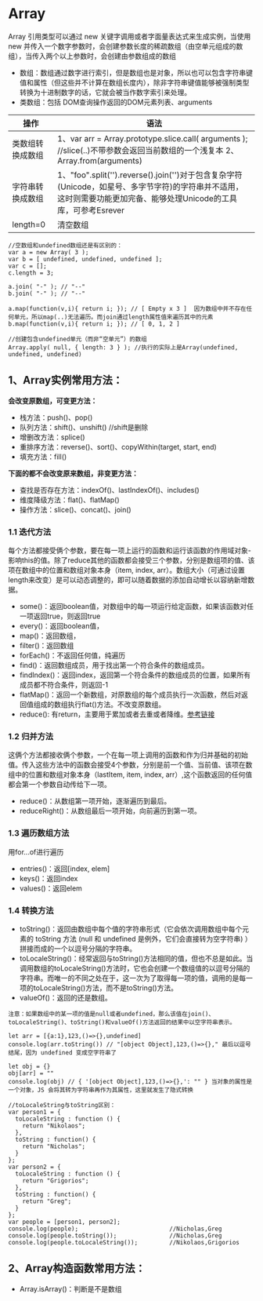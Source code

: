 # Array
Array 引用类型可以通过 new 关键字调用或者字面量表达式来生成实例，当使用 new 并传入一个数字参数时，会创建参数长度的稀疏数组（由空单元组成的数组），当传入两个以上参数时，会创建由参数组成的数组

* 数组：数组通过数字进行索引，但是数组也是对象，所以也可以包含字符串键值和属性（但这些并不计算在数组长度内），除非字符串键值能够被强制类型转换为十进制数字的话，它就会被当作数字索引来处理。
* 类数组：包括 DOM查询操作返回的DOM元素列表、arguments

| 操作 | 语法 |
| --- | --- |
| 类数组转换成数组 | 1、var arr = Array.prototype.slice.call( arguments ); //slice(..)不带参数会返回当前数组的一个浅复本  2、Array.from(arguments)|
| 字符串转换成数组 | 1、"foo".split('').reverse().join('')对于包含复杂字符(Unicode，如星号、多字节字符)的字符串并不适用，这时则需要功能更加完备、能够处理Unicode的工具库，可参考Esrever |
| length=0 | 清空数组 |
```
//空数组和undefined数组还是有区别的：
var a = new Array( 3 ); 
var b = [ undefined, undefined, undefined ]; 
var c = []; 
c.length = 3;

a.join( "-" ); // "--" 
b.join( "-" ); // "--" 

a.map(function(v,i){ return i; }); // [ Empty x 3 ]  因为数组中并不存在任何单元，所以map(..)无法遍历。而join通过length属性值来遍历其中的元素
b.map(function(v,i){ return i; }); // [ 0, 1, 2 ]

//创建包含undefined单元（而非“空单元”）的数组
Array.apply( null, { length: 3 } ); //执行的实际上是Array(undefined, undefined, undefined)

```
## 1、Array实例常用方法：
**会改变原数组，可变更方法：**
* 栈方法：push()、pop()  
* 队列方法：shift()、unshift() //shift是删除  
* 增删改方法：splice()
* 重排序方法：reverse()、sort()、copyWithin(target, start, end)
* 填充方法：fill()

**下面的都不会改变原来数组，非变更方法：**
* 查找是否存在方法：indexOf()、lastIndexOf()、includes()
* 维度降级方法：flat()、flatMap()
* 操作方法：slice()、concat()、join()


### 1.1 迭代方法
每个方法都接受俩个参数，要在每一项上运行的函数和运行该函数的作用域对象-影响this的值。除了reduce其他的函数都会接受三个参数，分别是数组项的值、该项在数组中的位置和数组对象本身（item, index, arr）。数组大小（可通过设置length来改变）是可以动态调整的，即可以随着数据的添加自动增长以容纳新增数据。
*   some()：返回boolean值，对数组中的每一项运行给定函数，如果该函数对任一项返回true，则返回true
*   every()：返回boolean值，
*   map()：返回数组，
*   filter()：返回数组
*   forEach()：不返回任何值，纯遍历
*   find()：返回数组成员，用于找出第一个符合条件的数组成员。
*   findIndex()：返回index，返回第一个符合条件的数组成员的位置，如果所有成员都不符合条件，则返回-1
*   flatMap()：返回一个新数组，对原数组的每个成员执行一次函数，然后对返回值组成的数组执行flat()方法。不改变原数组。
*   reduce(): 有return，主要用于累加或者去重或者降维。[参考链接](https://www.cnblogs.com/caideyipi/p/7679681.html)

### 1.2 归并方法
这俩个方法都接收俩个参数，一个在每一项上调用的函数和作为归并基础的初始值。传入这些方法中的函数会接受4个参数，分别是前一个值、当前值、该项在数组中的位置和数组对象本身（lastItem, item, index, arr）,这个函数返回的任何值都会第一个参数自动传给下一项。
*   reduce()：从数组第一项开始，逐渐遍历到最后。
*   reduceRight()：从数组最后一项开始，向前遍历到第一项。

### 1.3 遍历数组方法
用for...of进行遍历

*   entries()：返回[index, elem]
*   keys()：返回index
*   values()：返回elem

### 1.4 转换方法
*   toString()：返回由数组中每个值的字符串形式（它会依次调用数组中每个元素的 toString 方法 (null 和 undefined 是例外，它们会直接转为空字符串) ）拼接而成的一个以逗号分隔的字符串。
*   toLocaleString()：经常返回与toString()方法相同的值，但也不总是如此。当调用数组的toLocaleString()方法时，它也会创建一个数组值的以逗号分隔的字符串。而唯一的不同之处在于，这一次为了取得每一项的值，调用的是每一项的toLocaleString()方法，而不是toString()方法。
*   valueOf()：返回的还是数组。

`注意：如果数组中的某一项的值是null或者undefined，那么该值在join()、toLocaleString()、toString()和valueOf()方法返回的结果中以空字符串表示。`
```
let arr = [{a:1},123,()=>{},undefined]
console.log(arr.toString()) // "[object Object],123,()=>{}," 最后以逗号结尾，因为 undefined 变成空字符串了

let obj = {}
obj[arr] = ""
console.log(obj) // { '[object Object],123,()=>{},': "" } 当对象的属性是一个对象，JS 会将其转为字符串再作为其属性，这里就发生了隐式转换

//toLocaleString与toString区别：
var person1 = {     
  toLocaleString : function () {         
    return "Nikolaos";     
  },     
  toString : function() {                     
    return "Nicholas";     
  } 
}; 
var person2 = {     
  toLocaleString : function () {         
    return "Grigorios";     
  },     
  toString : function() {         
    return "Greg";     
  } 
}; 
var people = [person1, person2]; 
console.log(people);                          //Nicholas,Greg 
console.log(people.toString());               //Nicholas,Greg 
console.log(people.toLocaleString());         //Nikolaos,Grigorios
```
## 2、Array构造函数常用方法：
* Array.isArray()：判断是不是数组

